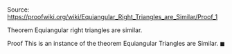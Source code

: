 # 

Source: https://proofwiki.org/wiki/Equiangular_Right_Triangles_are_Similar/Proof_1

Theorem
Equiangular right triangles are similar.


Proof
This is an instance of the theorem Equiangular Triangles are Similar.
$\blacksquare$





